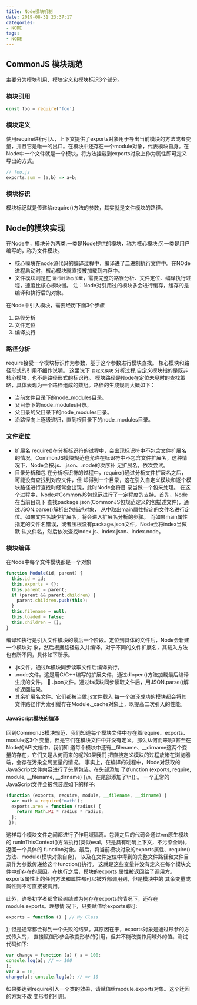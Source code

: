 ```yaml
---
title: Node模块机制
date: 2019-08-31 23:37:17
categories: 
- NODE
tags:
- NODE
---
```


## CommonJS 模块规范
主要分为模块引用、模块定义和模块标识3个部分。
### 模块引用
```JavaScript
const foo = require('foo')
```
### 模块定义
使用require进行引入，上下文提供了exports对象用于导出当前模块的方法或者变量，并且它是唯一的出口。在模块中还存在一个module对象，代表模块自身。在Node中一个文件就是一个模块，将方法挂载到exports对象上作为属性即可定义导出的方式。
```JavaScript
// foo.js
exports.sum = (a,b) => a+b;
```
### 模块标识
模块标记就是传递给require()方法的参数，其实就是文件模块的路径。

## Node的模块实现
在Node中，模块分为两类:一类是Node提供的模块，称为核心模块;另一类是用户编写的，称为文件模块。
- 核心模块在node源代码的编译过程中，编译进了二进制执行文件中。在NOde进程启动时，核心模块就直接被加载到内存中。
- 文件模块则是在 `运行时动态加载`，需要完整的路径分析、文件定位、编译执行过程，速度比核心模块慢。
注：Node对引用过的模块多会进行缓存，缓存的是编译和执行后的对象。

在Node中引入模块，需要经历下面3个步骤
1. 路径分析
2. 文件定位
3. 编译执行
  
### 路径分析
require接受一个模块标识作为参数，基于这个参数进行模块查找。
核心模块和路径形式的引用不细作说明。
这里说下 `自定义模块` 分析过程,自定义模块指的是既非核心模块，也不是路径形式的标识符。
模块路径是Node在定位未见时的查找策略，具体表现为一个路径组成的数组。路径的生成规则大概如下：
- 当前文件目录下的node_modules目录。
- 父目录下的node_modules目录。
- 父目录的父目录下的node_modules目录。 
- 沿路径向上逐级递归，直到根目录下的node_modules目录。

### 文件定位
- 扩展名
require()在分析标识符的过程中，会出现标识符中不包含文件扩展名的情况。CommonJS模块规范也允许在标识符中不包含文件扩展名，这种情况下，Node会按.js、.json、.node的次序补 足扩展名，依次尝试。
- 目录分析和包
在分析标识符的过程中，require()通过分析文件扩展名之后，可能没有查找到对应文件，但
却得到一个目录，这在引入自定义模块和逐个模块路径进行查找时经常会出现，此时Node会将目 录当做一个包来处理。
在这个过程中，Node对CommonJS包规范进行了一定程度的支持。首先，Node在当前目录下 查找package.json(CommonJS包规范定义的包描述文件)，通过JSON.parse()解析出包描述对象， 从中取出main属性指定的文件名进行定位。如果文件名缺少扩展名，将会进入扩展名分析的步骤。
而如果main属性指定的文件名错误，或者压根没有package.json文件，Node会将index当做默 认文件名，然后依次查找index.js、index.json、index.node。

### 模块编译
在Node中每个文件模块都是一个对象
```JavaScript
function Module(id, parent) { 
  this.id = id;
  this.exports = {}; 
  this.parent = parent;
  if (parent && parent.children) { 
    parent.children.push(this);
  }
  this.filename = null; 
  this.loaded = false; 
  this.children = [];
}
```
编译和执行是引入文件模块的最后一个阶段。定位到具体的文件后，Node会新建一个模块对 象，然后根据路径载入并编译。对于不同的文件扩展名，其载入方法也有所不同，具体如下所示。
- .js文件。通过fs模块同步读取文件后编译执行。
- .node文件。这是用C/C++编写的扩展文件，通过dlopen()方法加载最后编译生成的文件。  .json文件。通过fs模块同步读取文件后，用JSON.parse()解析返回结果。
- 其余扩展名文件。它们都被当做.js文件载入
每一个编译成功的模块都会将其文件路径作为索引缓存在Module._cache对象上，以提高二次引入的性能。

#### JavaScript模块的编译
回到CommonJS模块规范，我们知道每个模块文件中存在着require、exports、module这3个
变量，但是它们在模块文件中并没有定义，那么从何而来呢?甚至在Node的API文档中，我们知 道每个模块中还有__filename、__dirname这两个变量的存在，它们又是从何而来的呢?如果我们 把直接定义模块的过程放诸在浏览器端，会存在污染全局变量的情况。
事实上，在编译的过程中，Node对获取的JavaScript文件内容进行了头尾包装。在头部添加 了(function (exports, require, module, __filename, __dirname) {\n，在尾部添加了\n});。 一个正常的JavaScript文件会被包装成如下的样子:
```JavaScript
(function (exports, require, module, __filename, __dirname) { 
  var math = require('math');
  exports.area = function (radius) {
    return Math.PI * radius * radius; 
  };
 });
```
这样每个模块文件之间都进行了作用域隔离。包装之后的代码会通过vm原生模块的
runInThisContext()方法执行(类似eval，只是具有明确上下文，不污染全局)，返回一个具体的 function对象。最后，将当前模块对象的exports属性、require()方法、module(模块对象自身)， 以及在文件定位中得到的完整文件路径和文件目录作为参数传递给这个function()执行。
这就是这些变量并没有定义在每个模块文件中却存在的原因。在执行之后，模块的exports 属性被返回给了调用方。exports属性上的任何方法和属性都可以被外部调用到，但是模块中的 其余变量或属性则不可直接被调用。

此外，许多初学者都曾经纠结过为何存在exports的情况下，还存在module.exports。理想情
况下，只要赋值给exports即可:
```JavaScript
exports = function () { // My Class
```
}; 但是通常都会得到一个失败的结果。其原因在于，exports对象是通过形参的方式传入的，
直接赋值形参会改变形参的引用，但并不能改变作用域外的值。测试代码如下:
```JavaScript
var change = function (a) { a = 100;
console.log(a); // => 100
};
var a = 10;
change(a); console.log(a); // => 10
```
如果要达到require引入一个类的效果，请赋值给module.exports对象。这个迂回的方案不改 变形参的引用。